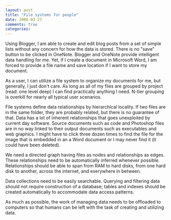 ```yaml
---
layout: post
title: "File systems for people"
date: 2006-03-27
comments: true
categories:
---
```


Using Blogger, I am able to create and edit blog posts from a set of simple
lists without any concern for how the data is stored. There is no "save" button
to be clicked in OneNote. Blogger and OneNote provide intelligent data handling
for me. Yet, if I create a document in Microsoft Word, I am forced to provide a
file name and save location if I want to store my document.

As a user, I can utilize a file system to organize my documents for me, but
generally, I just don't care. As long as all of my files are grouped by project
(read: one level deep) I can find practically anything I need. N-tier grouping
is overkill for nearly all typical user scenarios.

File systems define data relationships by hierarchical locality. If two files
are in the same folder, they are probably related, but there is no guarantee of
that. Data has a lot of inherent relationships that goes unexploited by current
day software. Source documents such as code and Photoshop files are in no way
linked to their output documents such as executables and web graphics. I might
have to click three dozen times to find the file for the image that is embedded
in an a Word document or I may never find it (it could have been deleted).

We need a directed graph having files as nodes and relationships as edges.
These relationships need to be automatically inferred whenever possible.
Relationships should be able to span from RAM to hard disks, from one hard disk
to another, across the internet, and everywhere in between.

Data collections need to be easily searchable. Querying and filtering data
should not require construction of a database; tables and indexes should be
created automatically to accommodate data access patterns.

As much as possible, the work of managing data needs to be offloaded to
computers so that humans can be left with the task of creating and utilizing
data.
